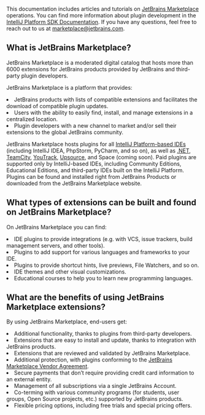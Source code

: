[//]: # (title: About Marketplace)

This documentation includes articles and tutorials on <a href="https://plugins.jetbrains.com/">JetBrains Marketplace</a> operations. You can find more information about plugin development in the <a href="https://plugins.jetbrains.com/docs/intellij/welcome.html">IntelliJ Platform SDK Documentation</a>. If you have any questions, feel free to reach out to us at <a href="mailto:marketplace@jetbrains.com">marketplace@jetbrains.com</a>.

## What is JetBrains Marketplace?

JetBrains Marketplace is a moderated digital catalog that hosts more than 6000 extensions for JetBrains products provided by JetBrains and third-party plugin developers.

<p>JetBrains Marketplace is a platform that provides:
<list>
  <li>JetBrains products with lists of compatible extensions and facilitates the download of compatible plugin updates.</li>
  <li>Users with the ability to easily find, install, and manage extensions in a centralized location.</li>
  <li>Plugin developers with a new channel to market and/or sell their extensions to the global JetBrains community.</li>
 </list></p>
JetBrains Marketplace hosts plugins for all <a href="https://plugins.jetbrains.com/">IntelliJ Platform-based IDEs</a> (including IntelliJ IDEA, PhpStorm, PyCharm, and so on), as well as <a href="https://plugins.jetbrains.com/resharper">.NET</a>, <a href="https://plugins.jetbrains.com/teamcity">TeamCity</a>, <a href="https://plugins.jetbrains.com/youtrack">YouTrack</a>, <a href="https://plugins.jetbrains.com/upsource">Upsource</a>, and Space (coming soon). Paid plugins are supported only by IntelliJ-based IDEs, including Community Editions, Educational Editions, and third-party IDEs built on the IntelliJ Platform. 
Plugins can be found and installed right from JetBrains Products or downloaded from the JetBrains Marketplace website.

## What types of extensions can be built and found on JetBrains Marketplace?

<p>On JetBrains Marketplace you can find:
<list>
  <li>IDE plugins to provide integrations (e.g. with VCS, issue trackers, build management servers, and other tools).</li>
  <li>Plugins to add support for various languages and frameworks to your IDE.</li>
  <li>Plugins to provide shortcut hints, live previews, File Watchers, and so on.</li>
  <li>IDE themes and other visual customizations.</li>
  <li>Educational courses to help you to learn new programming languages.</li>
</list></p>

## What are the benefits of using JetBrains Marketplace extensions?

<p>By using JetBrains Marketplace, end-users get:
<list>
  <li>Additional functionality, thanks to plugins from third-party developers.</li>
  <li>Extensions that are easy to install and update, thanks to integration with JetBrains products.</li>
  <li>Extensions that are reviewed and validated by JetBrains Marketplace.</li>
  <li>Additional protection, with plugins conforming to the <a href="https://plugins.jetbrains.com/legal/developer-agreement">JetBrains Marketplace Vendor Agreement</a>.</li>
  <li>Secure payments that don’t require providing credit card information to an external entity.</li>
  <li>Management of all subscriptions via a single JetBrains Account.</li>
  <li>Co-terming with various community programs (for students, user groups, Open Source projects, etc.) supported by JetBrains products.</li>
  <li>Flexible pricing options, including free trials and special pricing offers.</li>
</list></p>